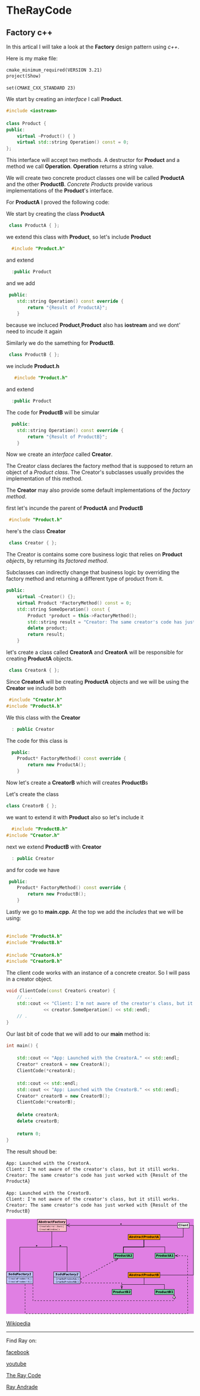 # TheRayCode
## Factory c++

In this artical I will take a look at the **Factory** design pattern using *c++*.

Here is my make file:

```make
cmake_minimum_required(VERSION 3.21)
project(Show)

set(CMAKE_CXX_STANDARD 23)
```

We start by creating an *interface* I call **Product**.
```c++
#include <iostream>

class Product {
public:
    virtual ~Product() { }
    virtual std::string Operation() const = 0;
};
```
This interface will accept two methods. A destructor for **Product** and a method we call **Operation**.
**Operation** returns a string value.

We will create two concrete product classes one will be called **ProductA** and the other **ProductB**. 
*Concrete Products* provide various implementations of the **Product**'s interface.

For **ProductA**  I proved the following code:

We start by creating the class **ProductA** 

```c++
 class ProductA { };
```
we extend this class with **Product**, so let's include **Product**

```c++
  #include "Product.h"
```

and extend

```c++
  :public Product
```

and we add
```c++
 public:
    std::string Operation() const override {
        return "{Result of ProductA}";
    }
```

because we incluced **Product**,**Product** also has **iostream** and we dont' need to incude it again 

Similarly we do the samething for **ProductB**.


```c++
 class ProductB { };
```
we include **Product.h**

```c++
   #include "Product.h"
```
and extend

```c++
  :public Product
```

The code for **ProductB** will be simular
```c++
  public:
    std::string Operation() const override {
        return "{Result of ProductB}";
    }
```

Now we create an *interface* called **Creator**. 

The Creator class declares the factory method that is supposed to return an object of a *Product class*. 
The Creator's subclasses usually provides the implementation of this method.

The **Creator** may also provide some default implementations of the *factory method*.

first let's incunde the parent of **ProductA** and **ProductB**

```c++
 #include "Product.h"
```

here's the class **Creator**

```c++
 class Creator { };
```

The Creator is contains some core business logic that relies on **Product** *objects*, 
by returning its *factored method*. 

Subclasses can indirectly change that business logic by overriding the factory method 
and returning a different type of product from it.


```c++
public:
    virtual ~Creator() {};
    virtual Product *FactoryMethod() const = 0;
    std::string SomeOperation() const {
        Product *product = this->FactoryMethod();
        std::string result = "Creator: The same creator's code has just worked with " + product->Operation();
        delete product;
        return result;
    }
```

let's create a class called **CreatorA** and **CreatorA** will be responsible for creating **ProductA** objects.

```c++
 class CreatorA { };
```

Since **CreatorA** will be creating **ProductA** objects and we will be using the **Creator** we include both

```c++
 #include "Creator.h"
#include "ProductA.h"

```

We this class with the **Creator**

```c++
  : public Creator
```
The code for this class is
```c++
  public:
    Product* FactoryMethod() const override {
        return new ProductA();
    }
```
Now let's create a **CreatorB** which will creates **ProductB**s

Let's create the class
```c++
class CreatorB { };
```
we want to extend it with **Product** also so let's include it

```c++
  #include "ProductB.h"
#include "Creator.h"
```
next we extend **ProductB** with **Creator**
```c++
  : public Creator
```

and for code we have

```c++
 public:
    Product* FactoryMethod() const override {
        return new ProductB();
    }
```

Lastly we go to **main.cpp**. At the top we add the *includes* that we will be using:
```c++

#include "ProductA.h"
#include "ProductB.h"

#include "CreatorA.h"
#include "CreatorB.h"
```
 The client code works with an instance of a concrete creator.
So I will pass in a creator object.

```c++
void ClientCode(const Creator& creator) {
    // ...
    std::cout << "Client: I'm not aware of the creator's class, but it still works.\n"
              << creator.SomeOperation() << std::endl;
    // .
}
```
Our last bit of code that we will add to our **main** method is:

```c++
int main() {

    std::cout << "App: Launched with the CreatorA." << std::endl;
    Creator* creatorA = new CreatorA();
    ClientCode(*creatorA);

    std::cout << std::endl;
    std::cout << "App: Launched with the CreatorB." << std::endl;
    Creator* creatorB = new CreatorB();
    ClientCode(*creatorB);

    delete creatorA;
    delete creatorB;

    return 0;
}

```
The result shoud be:
```result
App: Launched with the CreatorA.
Client: I'm not aware of the creator's class, but it still works.
Creator: The same creator's code has just worked with {Result of the ProductA}

App: Launched with the CreatorB.
Client: I'm not aware of the creator's class, but it still works.
Creator: The same creator's code has just worked with {Result of the ProductB}

```

![Abstract Factory](https://raw.githubusercontent.com/RayAndrade/TheRayCode/main/UMLs/images/AbstractFactory/AbstractFactory088.png)

[Wikipedia](https://en.wikipedia.org/wiki/Factory_method_pattern)


----------------------------------------------------------------------------------------------------

Find Ray on:

[facebook](https://www.facebook.com/TheRayCode/)

[youtube](https://www.youtube.com/user/AndradeRay/)

[The Ray Code](https://www.RayAndrade.com)

[Ray Andrade](https://www.RayAndrade.org)







